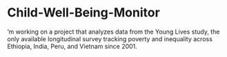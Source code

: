 # Child-Well-Being-Monitor
’m working on a project that analyzes data from the Young Lives study, the only available longitudinal survey tracking poverty and inequality across Ethiopia, India, Peru, and Vietnam since 2001.
